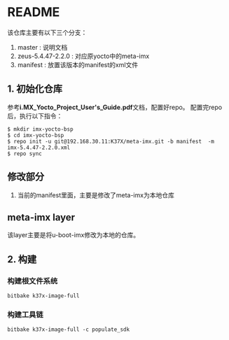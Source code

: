 # README

该仓库主要有以下三个分支：
1. master : 说明文档
2. zeus-5.4.47-2.2.0 : 对应原yocto中的meta-imx
3. manifest : 放置该版本的manifest的xml文件


## 1. 初始化仓库

参考**i.MX_Yocto_Project_User's_Guide.pdf**文档，配置好repo。
配置完repo后，执行以下指令：

```shell
$ mkdir imx-yocto-bsp
$ cd imx-yocto-bsp
$ repo init -u git@192.168.30.11:K37X/meta-imx.git -b manifest  -m imx-5.4.47-2.2.0.xml
$ repo sync
```

## 修改部分

1. 当前的manifest里面，主要是修改了meta-imx为本地仓库

## meta-imx layer

该layer主要是将u-boot-imx修改为本地的仓库。


## 2. 构建

### 构建根文件系统

```shell
bitbake k37x-image-full
```

### 构建工具链

```shell
bitbake k37x-image-full -c populate_sdk
```


